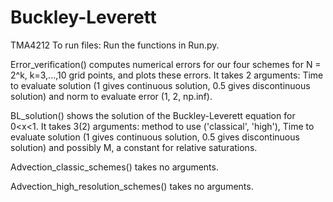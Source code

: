 # Buckley-Leverett
TMA4212
To run files:
Run the functions in Run.py.

Error_verification() computes numerical errors for our four schemes for N = 2^k, k=3,...,10 grid points, and plots these errors. It takes 2 arguments: Time to evaluate solution (1 gives continuous solution, 0.5 gives discontinuous solution) and norm to evaluate error (1, 2, np.inf).

BL_solution() shows the solution of the Buckley-Leverett equation for 0<x<1. It takes 3(2) arguments:
method to use ('classical', 'high'), Time to evaluate solution (1 gives continuous solution, 0.5 gives discontinuous solution) and possibly M, a constant for relative saturations.

Advection_classic_schemes() takes no arguments.

Advection_high_resolution_schemes() takes no arguments.